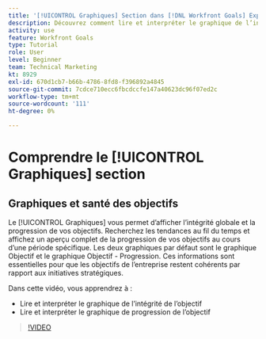 ```yaml
---
title: '[!UICONTROL Graphiques] Section dans [!DNL Workfront Goals] Explication'
description: Découvrez comment lire et interpréter le graphique de l’intégrité des objectifs et le graphique de l’état d’avancement des objectifs dans les [!DNL Goals].
activity: use
feature: Workfront Goals
type: Tutorial
role: User
level: Beginner
team: Technical Marketing
kt: 8929
exl-id: 670d1cb7-b66b-4786-8fd8-f396892a4845
source-git-commit: 7cdce710ecc6fbcdccfe147a40623dc96f07ed2c
workflow-type: tm+mt
source-wordcount: '111'
ht-degree: 0%

---
```


# Comprendre le [!UICONTROL Graphiques] section

## Graphiques et santé des objectifs

Le [!UICONTROL Graphiques] vous permet d’afficher l’intégrité globale et la progression de vos objectifs. Recherchez les tendances au fil du temps et affichez un aperçu complet de la progression de vos objectifs au cours d’une période spécifique. Les deux graphiques par défaut sont le graphique Objectif et le graphique Objectif - Progression. Ces informations sont essentielles pour que les objectifs de l’entreprise restent cohérents par rapport aux initiatives stratégiques.

Dans cette vidéo, vous apprendrez à :

* Lire et interpréter le graphique de l’intégrité de l’objectif
* Lire et interpréter le graphique de progression de l’objectif

>[!VIDEO](https://video.tv.adobe.com/v/335201/?quality=12)
